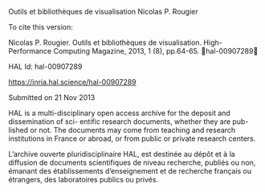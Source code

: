Outils et bibliothèques de visualisation
Nicolas P. Rougier

To cite this version:

Nicolas P. Rougier. Outils et bibliothèques de visualisation. High-Performance Computing Magazine,
2013, 1 (8), pp.64-65. ￿hal-00907289￿

HAL Id: hal-00907289

https://inria.hal.science/hal-00907289

Submitted on 21 Nov 2013

HAL is a multi-disciplinary open access
archive for the deposit and dissemination of sci-
entific research documents, whether they are pub-
lished or not. The documents may come from
teaching and research institutions in France or
abroad, or from public or private research centers.

L’archive ouverte pluridisciplinaire HAL, est
destinée au dépôt et à la diffusion de documents
scientifiques de niveau recherche, publiés ou non,
émanant des établissements d’enseignement et de
recherche français ou étrangers, des laboratoires
publics ou privés.

